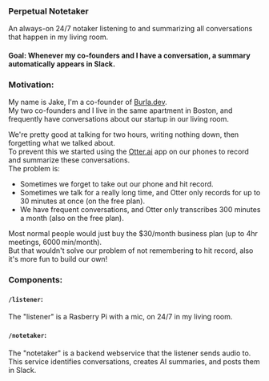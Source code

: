

### Perpetual Notetaker 

An always-on 24/7 notaker listening to and summarizing all conversations that happen in my living room.  

#### Goal: Whenever my co-founders and I have a conversation, a summary automatically appears in Slack.

### Motivation:

My name is Jake, I'm a co-founder of [Burla.dev](https://Burla.dev).  
My two co-founders and I live in the same apartment in Boston, and frequently have conversations about our startup in our living room.  

We're pretty good at talking for two hours, writing nothing down, then forgetting what we talked about.  
To prevent this we started using the [Otter.ai](https://Otter.ai) app on our phones to record and summarize these conversations.  
The problem is:
- Sometimes we forget to take out our phone and hit record.
- Sometimes we talk for a really long time, and Otter only records for up to 30 minutes at once (on the free plan).
- We have frequent conversations, and Otter only transcribes 300 minutes a month (also on the free plan).

Most normal people would just buy the $30/month business plan (up to 4hr meetings, 6000 min/month).  
But that wouldn't solve our problem of not remembering to hit record, also it's more fun to build our own!


### Components:

#### `/listener`:
The "listener" is a Rasberry Pi with a mic, on 24/7 in my living room.

#### `/notetaker`:
The "notetaker" is a backend webservice that the listener sends audio to.  
This service identifies conversations, creates AI summaries, and posts them in Slack.